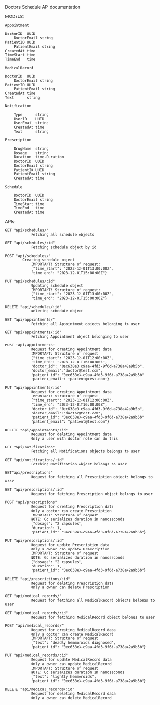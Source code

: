 Doctors Schedule API documentation

MODELS:

    Appointment 

	DoctorID  UUID
        DoctorEmail string
	PatientID UUID
        PatientEmail string
	CreatedAt time 
	TimeStart time
	TimeEnd   time

    MedicalRecord

	DoctorID  UUID
        DoctorEmail string
	PatientID UUID
        PatientEmail string
	CreatedAt time
	Text      string    

    Notification 

        Type      string
        UserID    UUID
        UserEmail string
        CreatedAt time
        Text      string

    Prescription

        DrugName  string
        Dosage    string
        Duration  time.Duration
        DoctorID  UUID
        DoctorEmail string
        PatientID UUID
        PatientEmail string
        CreatedAt time

    Schedule

        DoctorID  UUID
        DoctorEmail string
        TimeStart time
        TimeEnd   time
        CreatedAt time

APIs:

	GET "api/schedules/"
                Fetching all schedule objects

	GET "api/schedules/:id"
                Fetching schedule object by id

	POST "api/schedules/"
            Creating schedule object
                IMPORTANT! Structure of request:
                {"time_start": "2023-12-01T13:00:00Z",
                "time_end": "2023-12-01T15:00:00Z"}

	PUT "api/schedules/:id"
                Updating schedule object
                IMPORTANT! Structure of request:
                {"time_start": "2023-12-01T13:00:00Z",
                "time_end": "2023-12-01T15:00:00Z"}

	DELETE "api/schedules/:id"
                Deleting schedule object

	GET "api/appointments/"
                Fetching all Appointment objects belonging to user

	GET "api/appointments/:id"
                Fetching Appointment object belonging to user

	POST "api/appointments"
                Request for creating Appointment data
                IMPORTANT: Structure of request
                {"time_start": "2023-12-01T12:00:00Z",
                "time_end": "2023-12-01T16:00:00Z",
                "doctor_id": "0ec638e3-c9aa-4fd3-9f6d-a738a42a9b5b",
                "doctor_email":"doctor@test.com",
                "patient_id": "0ec638e3-c9aa-4fd3-9f6d-a738a42a9b5b"
                "patient_email": "patient@test.com"}

	PUT "api/appointments/:id"
                Request for creating Appointment data
                IMPORTANT: Structure of request
                {"time_start": "2023-12-01T12:00:00Z",
                "time_end": "2023-12-01T16:00:00Z",
                "doctor_id": "0ec638e3-c9aa-4fd3-9f6d-a738a42a9b5b",
                "doctor_email":"doctor@test.com",
                "patient_id": "0ec638e3-c9aa-4fd3-9f6d-a738a42a9b5b"
                "patient_email": "patient@test.com"}

	DELETE "api/appointments/:id"
                Request for deleting Appointment data
                Only a user with doctor role can do this

	GET "api/notifications"
                Fetching all Notifications objects belongs to user

	GET "api/notifications/:id"
                Fetching Notification object belongs to user

	GET"api/prescriptions"
                Request for fetching all Prescription objects belongs to user

	GET "api/prescriptions/:id"
                Request for fetching Prescription object belongs to user

	POST "api/prescriptions"
                Request for creating Prescription data                       
                Only a doctor can create Prescription
                IMPORTANT: Structure of request
                NOTE: Go serializes duration in nanoseconds
                {"dosage": "2 capsules",
                "duration": 1,
                "patient_id": "0ec638e3-c9aa-4fd3-9f6d-a738a42a9b5b"}

	PUT "api/prescriptions/:id"
                Request for update Prescription data
                Only a owner can update Prescription
                IMPORTANT: Structure of request
                NOTE: Go serializes duration in nanoseconds
                {"dosage": "2 capsules",
                "duration": 1,
                "patient_id": "0ec638e3-c9aa-4fd3-9f6d-a738a42a9b5b"}

	DELETE "api/prescriptions/:id"
                Request for deleting Prescription data
                Only a owner can delete Prescription

	GET "api/medical_records/"
                Request for fetching all MedicalRecord objects belongs to user

	GET "api/medical_records/:id"
                Request for fetching MedicalRecord object belongs to user

	POST "api/medical_records/"
                Request for creating MedicalRecord data
                Only a doctor can create MedicalRecord
                IMPORTANT: Structure of request
                {"text": "deadly hemmoroids diagnosed",
                "patient_id": "0ec638e3-c9aa-4fd3-9f6d-a738a42a9b5b"}

	PUT "api/medical_records/:id"
                Request for update MedicalRecord data
                Only a owner can update MedicalRecord
                IMPORTANT: Structure of request
                NOTE: Go serializes duration in nanoseconds
                {"text": "lightly hemmoroids",
                "patient_id": "0ec638e3-c9aa-4fd3-9f6d-a738a42a9b5b"}

	DELETE "api/medical_records/:id"
                Request for deleting MedicalRecord data
                Only a owner can delete MedicalRecord